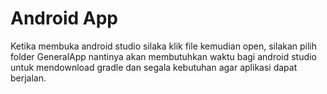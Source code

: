 # Android App

Ketika membuka android studio silaka klik file kemudian open, silakan pilih folder GeneralApp nantinya akan membutuhkan waktu bagi android studio untuk mendownload gradle dan segala kebutuhan agar aplikasi dapat berjalan.